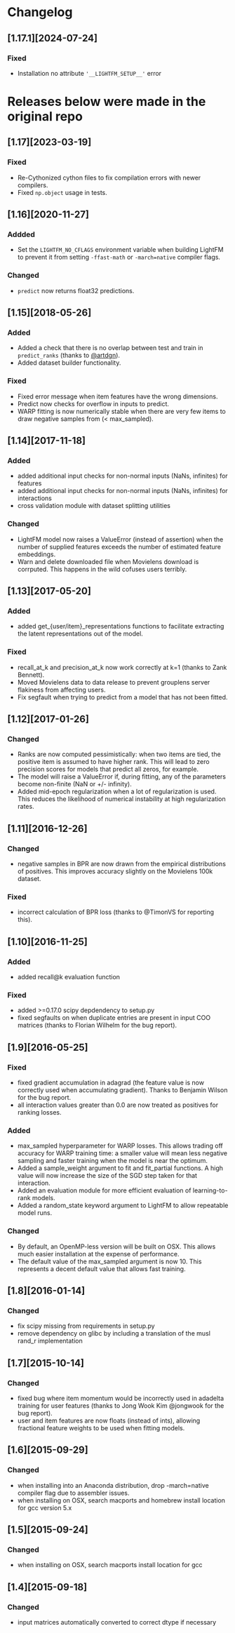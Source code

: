 # Changelog

## [1.17.1][2024-07-24]

### Fixed

- Installation no attribute `'__LIGHTFM_SETUP__'` error 


# Releases below were made in the original repo

## [1.17][2023-03-19]

### Fixed

- Re-Cythonized cython files to fix compilation errors with newer compilers.
- Fixed `np.object` usage in tests.

## [1.16][2020-11-27]

### Addded
- Set the `LIGHTFM_NO_CFLAGS` environment variable when building LightFM to prevent it from setting
  `-ffast-math` or `-march=native` compiler flags.

### Changed
- `predict` now returns float32 predictions.

## [1.15][2018-05-26]
### Added
- Added a check that there is no overlap between test and train in `predict_ranks` (thanks to [@artdgn](https://github.com/artdgn)).
- Added dataset builder functionality.
### Fixed
- Fixed error message when item features have the wrong dimensions.
- Predict now checks for overflow in inputs to predict.
- WARP fitting is now numerically stable when there are very few items to
  draw negative samples from (< max_sampled).

## [1.14][2017-11-18]
### Added
- added additional input checks for non-normal inputs (NaNs, infinites) for features
- added additional input checks for non-normal inputs (NaNs, infinites) for interactions
- cross validation module with dataset splitting utilities
### Changed
- LightFM model now raises a ValueError (instead of assertion) when the number of supplied
  features exceeds the number of estimated feature embeddings.
- Warn and delete downloaded file when Movielens download is corrputed. This happens in the wild
  cofuses users terribly.

## [1.13][2017-05-20]
### Added
- added get_{user/item}_representations functions to facilitate extracting the latent representations out of the model.
### Fixed
- recall_at_k and precision_at_k now work correctly at k=1 (thanks to Zank Bennett).
- Moved Movielens data to data release to prevent grouplens server flakiness from affecting users.
- Fix segfault when trying to predict from a model that has not been fitted.

## [1.12][2017-01-26]
### Changed
- Ranks are now computed pessimistically: when two items are tied, the positive item is assumed to have higher rank. This will lead to zero precision scores for models that predict all zeros, for example.
- The model will raise a ValueError if, during fitting, any of the parameters become non-finite (NaN or +/- infinity).
- Added mid-epoch regularization when a lot of regularization is used. This reduces the likelihood of numerical instability at high regularization rates.


## [1.11][2016-12-26]
### Changed
- negative samples in BPR are now drawn from the empirical distributions of positives. This improves accuracy slightly on the Movielens 100k dataset.

### Fixed
- incorrect calculation of BPR loss (thanks to @TimonVS for reporting this).


## [1.10][2016-11-25]
### Added
- added recall@k evaluation function
### Fixed
- added >=0.17.0 scipy depdendency to setup.py
- fixed segfaults on when duplicate entries are present in input COO matrices (thanks to Florian
  Wilhelm for the bug report).

## [1.9][2016-05-25]
### Fixed
- fixed gradient accumulation in adagrad (the feature value is now correctly used when accumulating gradient).
  Thanks to Benjamin Wilson for the bug report.
- all interaction values greater than 0.0 are now treated as positives for ranking losses.
### Added
- max_sampled hyperparameter for WARP losses. This allows trading off accuracy for WARP training time: a smaller value
  will mean less negative sampling and faster training when the model is near the optimum.
- Added a sample_weight argument to fit and fit_partial functions. A high value will now increase the size of the SGD step taken for that interaction.
- Added an evaluation module for more efficient evaluation of learning-to-rank models.
- Added a random_state keyword argument to LightFM to allow repeatable model runs.
### Changed
- By default, an OpenMP-less version will be built on OSX. This allows much easier installation at the expense of
performance.
- The default value of the max_sampled argument is now 10. This represents a decent default value that allows fast training.

## [1.8][2016-01-14]
### Changed
- fix scipy missing from requirements in setup.py
- remove dependency on glibc by including a translation of the musl rand_r implementation

## [1.7][2015-10-14]
### Changed
- fixed bug where item momentum would be incorrectly used in adadelta training for user features (thanks to Jong Wook Kim @jongwook for the bug report).
- user and item features are now floats (instead of ints), allowing fractional feature weights to be used when fitting models.

## [1.6][2015-09-29]
### Changed
- when installing into an Anaconda distribution, drop -march=native compiler flag
  due to assembler issues.
- when installing on OSX, search macports and homebrew install location for gcc
  version 5.x

## [1.5][2015-09-24]
### Changed
- when installing on OSX, search macports install location for gcc

## [1.4][2015-09-18]
### Changed
- input matrices automatically converted to correct dtype if necessary
